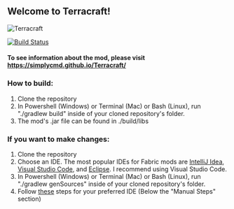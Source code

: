 
## Welcome to Terracraft!
![Terracraft](https://github.com/SimplyCmd/Terracraft/blob/master/terracraft_logo.png?raw=true)

<a href="https://travis-ci.com/github/SimplyCmd/Terracraft" target="_blank"><img alt="Build Status" src="https://api.travis-ci.com/SimplyCmd/Terracraft.svg?branch=master"></a>

#### To see information about the mod, please visit https://simplycmd.github.io/Terracraft/

### How to build:
  1. Clone the repository
  3. In Powershell (Windows) or Terminal (Mac) or Bash (Linux), run "./gradlew build" inside of your cloned repository's folder.
  4. The mod's .jar file can be found in ./build/libs

### If you want to make changes:
  1. Clone the repository
  2. Choose an IDE. The most popular IDEs for Fabric mods are [IntelliJ Idea](https://www.jetbrains.com/idea/), [Visual Studio Code](https://code.visualstudio.com/), and [Eclipse](https://www.eclipse.org/eclipseide/). I recommend using Visual Studio Code.
  3. In Powershell (Windows) or Terminal (Mac) or Bash (Linux), run "./gradlew genSources" inside of your cloned repository's folder.
  4. Follow [these](https://fabricmc.net/wiki/tutorial:setup) steps for your preferred IDE (Below the "Manual Steps" section)
